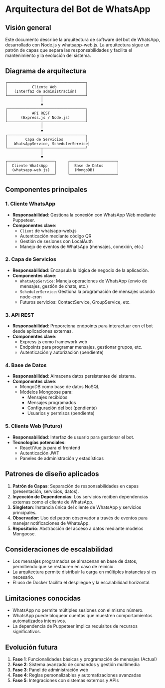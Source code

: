 # Arquitectura del Bot de WhatsApp

## Visión general

Este documento describe la arquitectura de software del bot de WhatsApp, desarrollado con Node.js y whatsapp-web.js. La arquitectura sigue un patrón de capas que separa las responsabilidades y facilita el mantenimiento y la evolución del sistema.

## Diagrama de arquitectura

```
┌───────────────────────────────────┐
│           Cliente Web             │
│   (Interfaz de administración)    │
└───────────────┬───────────────────┘
                │
                ▼
┌───────────────────────────────────┐
│           API REST                │
│      (Express.js / Node.js)       │
└───────────────┬───────────────────┘
                │
                ▼
┌───────────────────────────────────┐
│        Capa de Servicios          │
│   WhatsAppService, SchedulerService│
└───────────────┬───────────────────┘
                │
                ▼
┌─────────────────────┐     ┌─────────────────────┐
│  Cliente WhatsApp   │     │  Base de Datos      │
│  (whatsapp-web.js)  │     │  (MongoDB)          │
└─────────────────────┘     └─────────────────────┘
```

## Componentes principales

### 1. Cliente WhatsApp
- **Responsabilidad**: Gestiona la conexión con WhatsApp Web mediante Puppeteer.
- **Componentes clave**: 
  - `Client` de whatsapp-web.js
  - Autenticación mediante código QR
  - Gestión de sesiones con LocalAuth
  - Manejo de eventos de WhatsApp (mensajes, conexión, etc.)

### 2. Capa de Servicios
- **Responsabilidad**: Encapsula la lógica de negocio de la aplicación.
- **Componentes clave**:
  - `WhatsAppService`: Maneja operaciones de WhatsApp (envío de mensajes, gestión de chats, etc.)
  - `SchedulerService`: Gestiona la programación de mensajes usando node-cron
  - Futuros servicios: ContactService, GroupService, etc.

### 3. API REST
- **Responsabilidad**: Proporciona endpoints para interactuar con el bot desde aplicaciones externas.
- **Componentes clave**:
  - Express.js como framework web
  - Endpoints para programar mensajes, gestionar grupos, etc.
  - Autenticación y autorización (pendiente)

### 4. Base de Datos
- **Responsabilidad**: Almacena datos persistentes del sistema.
- **Componentes clave**:
  - MongoDB como base de datos NoSQL
  - Modelos Mongoose para:
    - Mensajes recibidos
    - Mensajes programados
    - Configuración del bot (pendiente)
    - Usuarios y permisos (pendiente)

### 5. Cliente Web (Futuro)
- **Responsabilidad**: Interfaz de usuario para gestionar el bot.
- **Tecnologías potenciales**:
  - React/Vue.js para el frontend
  - Autenticación JWT
  - Paneles de administración y estadísticas

## Patrones de diseño aplicados

1. **Patrón de Capas**: Separación de responsabilidades en capas (presentación, servicios, datos).
2. **Inyección de Dependencias**: Los servicios reciben dependencias externas como el cliente de WhatsApp.
3. **Singleton**: Instancia única del cliente de WhatsApp y servicios principales.
4. **Observador**: Uso del patrón observador a través de eventos para manejar notificaciones de WhatsApp.
5. **Repositorio**: Abstracción del acceso a datos mediante modelos Mongoose.

## Consideraciones de escalabilidad

- Los mensajes programados se almacenan en base de datos, permitiendo que se restauren en caso de reinicio.
- La arquitectura permite distribuir la carga en múltiples instancias si es necesario.
- El uso de Docker facilita el despliegue y la escalabilidad horizontal.

## Limitaciones conocidas

- WhatsApp no permite múltiples sesiones con el mismo número.
- WhatsApp puede bloquear cuentas que muestren comportamientos automatizados intensivos.
- La dependencia de Puppeteer implica requisitos de recursos significativos.

## Evolución futura

1. **Fase 1**: Funcionalidades básicas y programación de mensajes (Actual)
2. **Fase 2**: Sistema avanzado de comandos y gestión multimedia
3. **Fase 3**: Panel de administración web
4. **Fase 4**: Reglas personalizables y automatizaciones avanzadas
5. **Fase 5**: Integraciones con sistemas externos y APIs 